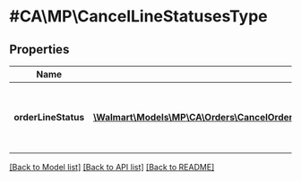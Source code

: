 # #CA\MP\CancelLineStatusesType

## Properties

Name | Type | Description | Notes
------------ | ------------- | ------------- | -------------
**orderLineStatus** | [**\Walmart\Models\MP\CA\Orders\CancelOrderLinesCARequestOrderLinesOrderLineInnerOrderLineStatusesOrderLineStatusInner[]**](CancelOrderLinesCARequestOrderLinesOrderLineInnerOrderLineStatusesOrderLineStatusInner.md) | List of details about the cancellation status update |


[[Back to Model list]](../) [[Back to API list]](../../Api/CA/MP) [[Back to README]](../../README.md)
